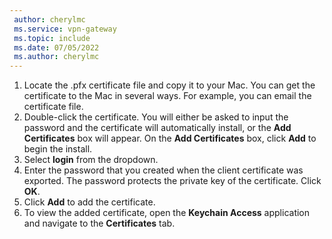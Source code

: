 ```yaml
---
 author: cherylmc
 ms.service: vpn-gateway
 ms.topic: include
 ms.date: 07/05/2022
 ms.author: cherylmc
---
```

1. Locate the .pfx certificate file and copy it to your Mac. You can get the certificate to the Mac in several ways. For example, you can email the certificate file.
1. Double-click the certificate. You will either be asked to input the password and the certificate will automatically install, or the **Add Certificates** box will appear. On the **Add Certificates** box, click **Add** to begin the install.
1. Select **login** from the dropdown.
1. Enter the password that you created when the client certificate was exported. The password protects the private key of the certificate. Click **OK**.
1. Click **Add** to add the certificate.
1. To view the added certificate, open the **Keychain Access** application and navigate to the **Certificates** tab.
